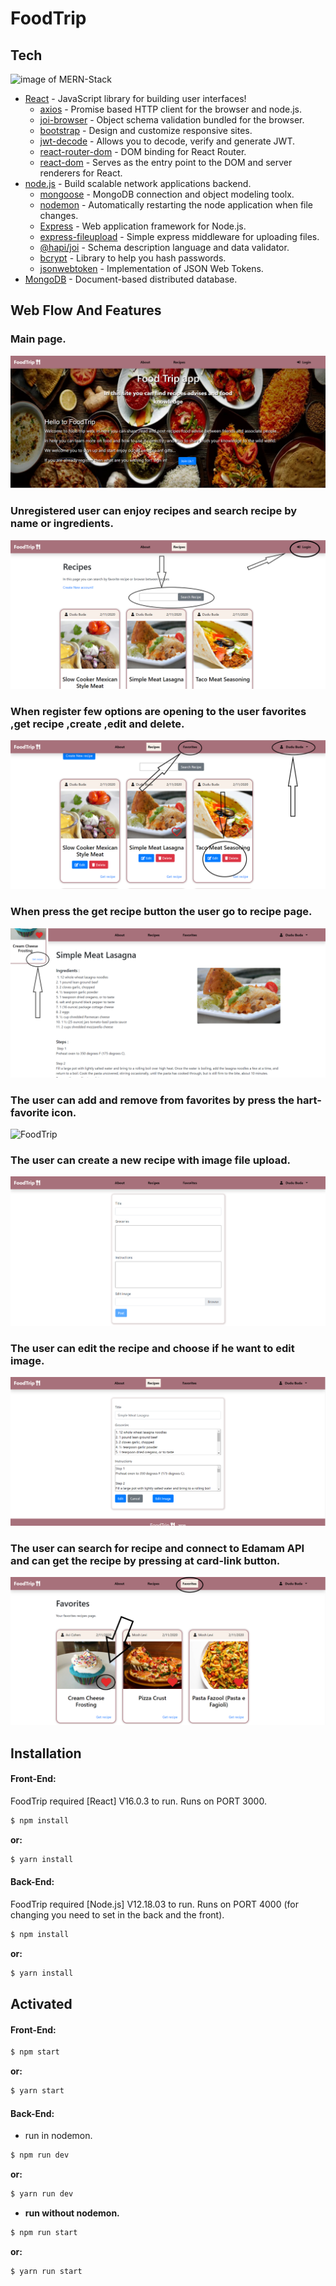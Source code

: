 # FoodTrip 

## Tech

![image of MERN-Stack](https://fiverr-res.cloudinary.com/images/q_auto,f_auto/gigs/129195859/original/e6a55e9dc89755bc3cbe0a5fc6605eefa336dafa/be-your-mern-stack-developer-mongodb-express-react-nodejs.png)

* [React]() - JavaScript library for building user interfaces!
  * [axios]() - Promise based HTTP client for the browser and node.js.
  * [joi-browser]() - Object schema validation bundled for the browser.
  * [bootstrap]() - Design and customize responsive sites.
  * [jwt-decode]() - Allows you to decode, verify and generate JWT.
  * [react-router-dom]() - DOM binding for React Router.
  * [react-dom]() - Serves as the entry point to the DOM and server renderers for React.
* [node.js]() - Build scalable network applications backend.
  * [mongoose]() - MongoDB connection and object modeling toolx.
  * [nodemon]() - Automatically restarting the node application when file changes.
  * [Express]() - Web application framework for Node.js.
  * [express-fileupload]() - Simple express middleware for uploading files.
  * [@hapi/joi]() - Schema description language and data validator.
  * [bcrypt]() - Library to help you hash passwords.
  * [jsonwebtoken]() - Implementation of JSON Web Tokens.
* [MongoDB]() - Document-based distributed database. 

## Web Flow And Features

### Main page.

![FoodTrip](front-end/src/images/foodtrip/132318.png)

### Unregistered user can enjoy recipes and search recipe by name or ingredients.

![FoodTrip](front-end/src/images/foodtrip/132455.png)

### When register few options are opening to the user favorites ,get recipe ,create ,edit and delete.

![FoodTrip](front-end/src/images/foodtrip/132616.png)

### When press the get recipe button the user go to recipe page.

![FoodTrip](front-end/src/images/foodtrip/132654.png)

### The user can add and remove from favorites by press the hart-favorite icon.

![FoodTrip](front-end/src/images/foodtrip/132744.png)

### The user can create a new recipe with image file upload.

![FoodTrip](front-end/src/images/foodtrip/133106.png)

### The user can edit the recipe and choose if he want to edit image.

![FoodTrip](front-end/src/images/foodtrip/133246.png)

### The user can search for recipe and connect to Edamam API and can get the recipe by pressing at card-link button.

![FoodTrip](front-end/src/images/foodtrip/32744.png)

## Installation

#### Front-End:

FoodTrip required [React] V16.0.3 to run.
Runs on PORT 3000.

```sh
$ npm install
```
**or:**
```sh
$ yarn install
```

#### Back-End:

FoodTrip required [Node.js] V12.18.03 to run.
Runs on PORT 4000 (for changing you need to set in the back and the front).

```sh
$ npm install
```
**or:**
```sh
$ yarn install
```

## Activated 

#### Front-End:

```sh
$ npm start
```
**or:**
```sh
$ yarn start
```

#### Back-End:

* run in nodemon.

```sh
$ npm run dev
```
**or:**
```sh
$ yarn run dev
```

* **run without nodemon.**

```sh
$ npm run start
```
**or:**
```sh
$ yarn run start
```







